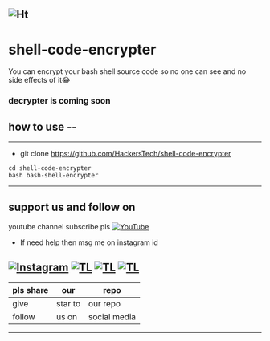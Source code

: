![Ht](https://img.shields.io/badge/Made%20by-hackersTech-brightgreen)
---
# shell-code-encrypter
You can encrypt your bash shell source code 
so no one can see and no side effects of it😂
### decrypter is coming soon
## how to use --
---

- git clone https://github.com/HackersTech/shell-code-encrypter
```
cd shell-code-encrypter
bash bash-shell-encrypter
```
--- 

## support us and follow on 
youtube channel subscribe pls
<a href="https://youtube.com/channel/UCEX1r_jZouOOpKY7DiWIR6A"><img title="YouTube" src="https://img.shields.io/badge/YouTube-Hackers Tech-blue?style=for-the-badge&logo=Youtube"></a>

- If need help then msg me on instagram id

[![Instagram](https://img.shields.io/badge/INSTAGRAM-ForHelp-green?style=for-the-badge&logo=instagram)](
https://instagram.com/hackers__tech?utm_medium=copy_link)
[![TL](https://img.shields.io/badge/TELEGRAM-CHANNEL-brightgreen?style=for-the-badge&logo=telegram)](https://t.me/hacker_s_tech)
[![TL](https://img.shields.io/badge/Twitter-account-red?style=for-the-badge&logo=Twitter)](https://twitter.com/HackersTech1?s=09)
[![TL](https://img.shields.io/badge/reddit-account-blueviolet?style=for-the-badge&logo=reddit)](https://twitter.com/HackersTech1?s=09)
--- 
|pls share|our|repo |
|----|----|----|
|give|star to|our repo |
|follow|us on|social media|

---
